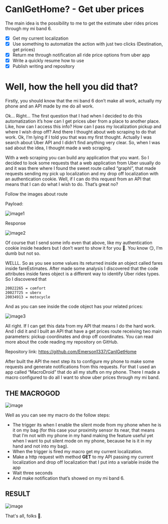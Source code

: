 # CanIGetHome? - Get uber prices

The main idea is the possibility to me to get the estimate uber rides prices through my mi band 6.

- [x]  Get my current localization
- [x]  Use something to automatize the action with just two clicks (Destination, get prices)
- [x]  Return me through notification all ride price options from uber app
- [x]  Write a quickly resume how to use
- [x]  Publish writing and repository

# **Well**, **how the hell you did that**?

Firstly, you should know that the mi band 6 don’t make all work, actually my phone and an API made by me do all work.

Ok… Right… The first question that I had when I decided to do this automatization it’s how can I get prices uber from a place to another place. Like, how can I access this info? How can I pass my localization pickup and where I wish drop off? And there I thought about web scraping to do that work. Ok, I’m lying if I told you that was my first thought. Actually I was search about Uber API and I didn’t find anything very clear. So, when I was sad about the idea, I thought made a web scraping.

With a web scraping you can build any application that you want. So I decided to look some requests that a web application from Uber usually do and it was there where I found the sweet route called “graphl”, that made requests sending my pick up localization  and my drop off localization with an authentication cookie. Well, if I can do this request from an API that means that I can do what I wish to do. That’s great no?

Follow the images about route

Payload:

![image1](https://user-images.githubusercontent.com/58860863/174215464-edb54c72-00da-42c8-bce9-8cb9d8eb4bc1.png)

Response

![image2](https://user-images.githubusercontent.com/58860863/174215492-8a7ac7ac-73e0-47fd-b05f-af75974e97b6.png)

Of course that I send some info even that above, like my authentication cookie inside headers but I don’t want to show it for you 🥵. You  know 😏, I’m dumb but not so.

WELLL. So as you see some values its returned inside an object called fares inside fareEstimates. After made some analysis I discovered that the code attributes inside fares object is a different way to identify Uber rides types. So I discovered that 

```
20022265 = comfort
20027725 = uberx
20034913 = motocycle
```

And as you can see inside the code object has your related prices:

![image3](https://user-images.githubusercontent.com/58860863/174215528-b3516158-c98e-4fc7-967c-a252ad0a2fee.png)

All right. If I can get this data from my API that means I do the hard work. And I did it and I built an API that have a get prices route receiving two main parameters: pickup coordinates and drop off coordinates. You can read more about the code reading my repository on GitHub. 

Repository link: https://github.com/Emerson1337/CanIGetHome

After built the API the next step its to configure my phone to make some requests and generate notifications from this requests. For that I used an app called “MacroDroid” that do all my stuffs on my phone. There I made a macro configured to do all I want to show uber prices through my mi band.

## **THE MACROGOD**

![image](https://user-images.githubusercontent.com/58860863/174417315-7f70bad0-a456-4455-b649-659f5c70cdd1.png)

Well as you can see my macro do the follow steps:

- The trigger its when I enable the silent mode from my phone when he is it on my bag (for this case your proximity sensor its near, that means that I’m not with my phone in my hand making the feature useful yet when I want to put silent mode on my phone, because he is it in my hand and not into my bag).
- When the trigger is fired my macro get my current localization.
- Make a http request with method **GET** to my API passing my current localization and drop off localization that I put into a variable inside the app
- Wait three seconds
- And make notification that’s showed on my mi band 6.

## **RESULT**

![image](https://user-images.githubusercontent.com/58860863/174217064-7388052c-67a2-462a-b2af-7b20e099f55c.png)

That's all, folks 🐷.
